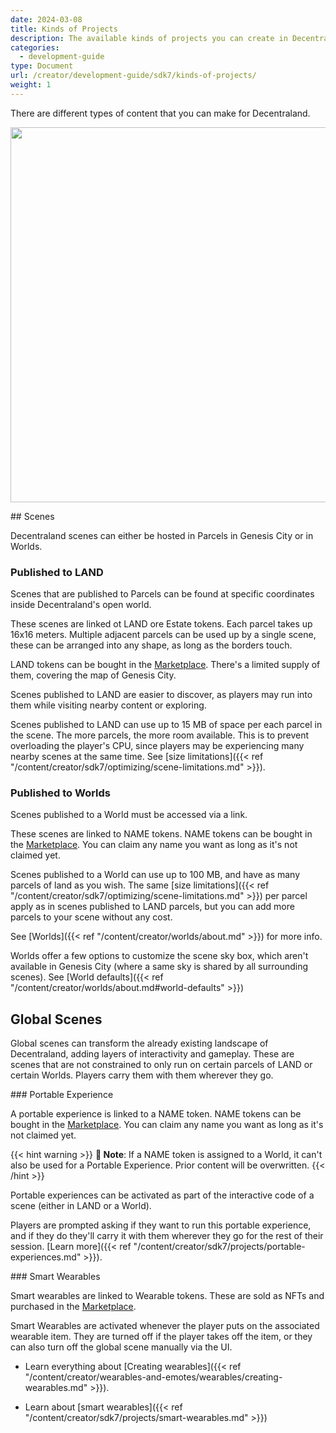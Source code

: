 ```yaml
---
date: 2024-03-08
title: Kinds of Projects
description: The available kinds of projects you can create in Decentraland.
categories:
  - development-guide
type: Document
url: /creator/development-guide/sdk7/kinds-of-projects/
weight: 1
---
```


There are different types of content that you can make for Decentraland.

<img src="/images/content-types.png" width="600" />

## Scenes

Decentraland scenes can either be hosted in Parcels in Genesis City or in Worlds.

### Published to LAND

Scenes that are published to Parcels can be found at specific coordinates inside Decentraland's open world.

These scenes are linked ot LAND ore Estate tokens. Each parcel takes up 16x16 meters. Multiple adjacent parcels can be used up by a single scene, these can be arranged into any shape, as long as the borders touch.

LAND tokens can be bought in the [Marketplace](https://decentraland.org/marketplace/lands). There's a limited supply of them, covering the map of Genesis City.

Scenes published to LAND are easier to discover, as players may run into them while visiting nearby content or exploring.

Scenes published to LAND can use up to 15 MB of space per each parcel in the scene. The more parcels, the more room available. This is to prevent overloading the player's CPU, since players may be experiencing many nearby scenes at the same time. See [size limitations]({{< ref "/content/creator/sdk7/optimizing/scene-limitations.md" >}}).

### Published to Worlds

Scenes published to a World must be accessed via a link.

These scenes are linked to NAME tokens. NAME tokens can be bought in the [Marketplace](https://decentraland.org/marketplace/names/claim). You can claim any name you want as long as it's not claimed yet.

Scenes published to a World can use up to 100 MB, and have as many parcels of land as you wish. The same [size limitations]({{< ref "/content/creator/sdk7/optimizing/scene-limitations.md" >}}) per parcel apply as in scenes published to LAND parcels, but you can add more parcels to your scene without any cost.

See [Worlds]({{< ref "/content/creator/worlds/about.md" >}}) for more info.

Worlds offer a few options to customize the scene sky box, which aren't available in Genesis City (where a same sky is shared by all surrounding scenes). See [World defaults]({{< ref "/content/creator/worlds/about.md#world-defaults" >}})

## Global Scenes

Global scenes can transform the already existing landscape of Decentraland, adding layers of interactivity and gameplay. These are scenes that are not constrained to only run on certain parcels of LAND or certain Worlds. Players carry them with them wherever they go.

### Portable Experience

A portable experience is linked to a NAME token. NAME tokens can be bought in the [Marketplace](https://decentraland.org/marketplace/names/claim). You can claim any name you want as long as it's not claimed yet.

{{< hint warning >}}
**📔 Note**: If a NAME token is assigned to a World, it can't also be used for a Portable Experience. Prior content will be overwritten.
{{< /hint >}}

Portable experiences can be activated as part of the interactive code of a scene (either in LAND or a World).

Players are prompted asking if they want to run this portable experience, and if they do they'll carry it with them wherever they go for the rest of their session. [Learn more]({{< ref "/content/creator/sdk7/projects/portable-experiences.md" >}}).

### Smart Wearables

Smart wearables are linked to Wearable tokens. These are sold as NFTs and purchased in the [Marketplace](https://decentraland.org/marketplace/browse?section=wearables&vendor=decentraland&page=1&sortBy=newest&status=on_sale).

Smart Wearables are activated whenever the player puts on the associated wearable item. They are turned off if the player takes off the item, or they can also turn off the global scene manually via the UI.

- Learn everything about [Creating wearables]({{< ref "/content/creator/wearables-and-emotes/wearables/creating-wearables.md" >}}).

- Learn about [smart wearables]({{< ref "/content/creator/sdk7/projects/smart-wearables.md" >}})
